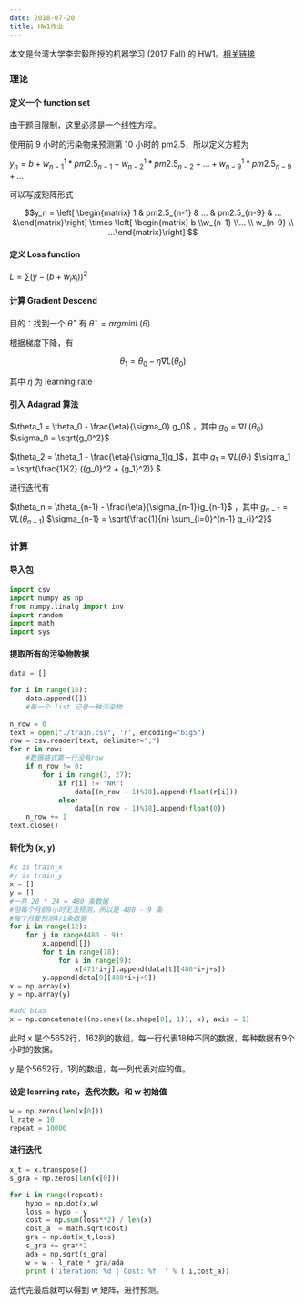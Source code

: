```yaml
---
date: 2018-07-20
title: HW1作业
---
```

本文是台湾大学李宏毅所授的机器学习 (2017 Fall) 的 HW1。[相关链接](https://ntumlta.github.io/2017fall-ml-hw1/)

### 理论

#### 定义一个 function set

由于题目限制，这里必须是一个线性方程。

使用前 9 小时的污染物来预测第 10 小时的 pm2.5，所以定义方程为

$y_n = b + w^1_{n-1} *pm2.5_{n-1} + w^1_{n-2} * pm2.5_{n-2} + ... + w^1_{n-9} * pm2.5_{n-9}+...$

可以写成矩阵形式

$$y_n = \left[ \begin{matrix}  1 & pm2.5_{n-1} & ... & pm2.5_{n-9} & ... &\end{matrix}\right] \times \left[ \begin{matrix} b \\w_{n-1} \\... \\ w_{n-9} \\ ...\end{matrix}\right] $$

#### 定义 Loss function

$L = \sum(y - (b + w_ix_i))^2$

#### 计算 Gradient Descend

目的：找到一个 $\theta^{\star}$ 有 $\theta^{\star} = argminL(\theta)$

根据梯度下降，有

$$\theta_{1} = \theta_{0} - η \nabla L(\theta_0)$$

其中  $\eta$  为 learning rate

#### 引入 Adagrad 算法

$\theta_1 = \theta_0 - \frac{\eta}{\sigma_0} g_0$ ，其中 $g_0 = \nabla L(\theta_0)$  $\sigma_0 = \sqrt{g_0^2}$

$\theta_2 = \theta_1 - \frac{\eta}{\sigma_1}g_1$，其中 $g_1 = \nabla L (\theta_1)$    $\sigma_1 = \sqrt{\frac{1}{2} ({g_0}^2 + {g_1}^2)} $

进行迭代有

$\theta_n = \theta_{n-1} - \frac{\eta}{\sigma_{n-1}}g_{n-1}$ ，其中 $g_{n-1}  = \nabla L (\theta_{n-1})$  $\sigma_{n-1} = \sqrt{\frac{1}{n} \sum_{i=0}^{n-1} g_{i}^2}$

### 计算

#### 导入包

`````python
import csv 
import numpy as np
from numpy.linalg import inv
import random
import math
import sys
`````

#### 提取所有的污染物数据

```python
data = []

for i in range(18):
    data.append([])
	#每一个 list 记录一种污染物 
    
n_row = 0
text = open("./train.csv", 'r', encoding="big5")
row = csv.reader(text, delimiter=",")
for r in row:
    #数据格式第一行没有row
    if n_row != 0:
        for i in range(3, 27):
            if r[i] != "NR":
                data[(n_row - 1)%18].append(float(r[i]))
            else:
                data[(n_row - 1)%18].append(float(0))
    n_row += 1
text.close()
```

#### 转化为 (x, y)

```python
#x is train_x
#y is train_y
x = []
y = []
#一共 20 * 24 = 480 条数据
#但每个月前9小时无法预测，所以是 480 - 9 条
#每个月要预测471条数据
for i in range(12):
    for j in range(480 - 9):
        x.append([])
        for t in range(18):
            for s in range(9):
                x[471*i+j].append(data[t][480*i+j+s])
        y.append(data[9][480*i+j+9])
x = np.array(x)
y = np.array(y)

#add bias
x = np.concatenate((np.ones((x.shape[0], 1)), x), axis = 1)
```

此时 x 是个5652行，162列的数组，每一行代表18种不同的数据，每种数据有9个小时的数据。

y 是个5652行，1列的数组，每一列代表对应的值。

#### 设定 learning rate，迭代次数，和 w 初始值

````python
w = np.zeros(len(x[0]))
l_rate = 10
repeat = 10000

````

#### 进行迭代

```python
x_t = x.transpose()
s_gra = np.zeros(len(x[0]))

for i in range(repeat):
    hypo = np.dot(x,w)
    loss = hypo - y
    cost = np.sum(loss**2) / len(x)
    cost_a  = math.sqrt(cost)
    gra = np.dot(x_t,loss)
    s_gra += gra**2
    ada = np.sqrt(s_gra)
    w = w - l_rate * gra/ada
    print ('iteration: %d | Cost: %f  ' % ( i,cost_a))
```

迭代完最后就可以得到 w 矩阵，进行预测。
